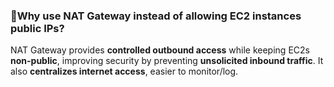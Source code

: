 ### 🔹Why use NAT Gateway instead of allowing EC2 instances public IPs?

NAT Gateway provides **controlled outbound access** while keeping EC2s **non-public**, improving security by preventing **unsolicited inbound traffic**. It also **centralizes internet access**, easier to monitor/log.
